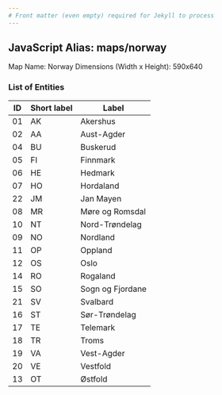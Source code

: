 ```yaml
---
# Front matter (even empty) required for Jekyll to process
---
```


## JavaScript Alias: maps/norway

Map Name: Norway
Dimensions (Width x Height): 590x640





### List of Entities

ID | Short label | Label
---|---|---|
01|AK|Akershus
02|AA|Aust-Agder
04|BU|Buskerud
05|FI|Finnmark
06|HE|Hedmark
07|HO|Hordaland
22|JM|Jan Mayen
08|MR|Møre og Romsdal
10|NT|Nord-Trøndelag
09|NO|Nordland
11|OP|Oppland
12|OS|Oslo
14|RO|Rogaland
15|SO|Sogn og Fjordane
21|SV|Svalbard
16|ST|Sør-Trøndelag
17|TE|Telemark
18|TR|Troms
19|VA|Vest-Agder
20|VE|Vestfold
13|OT|Østfold

